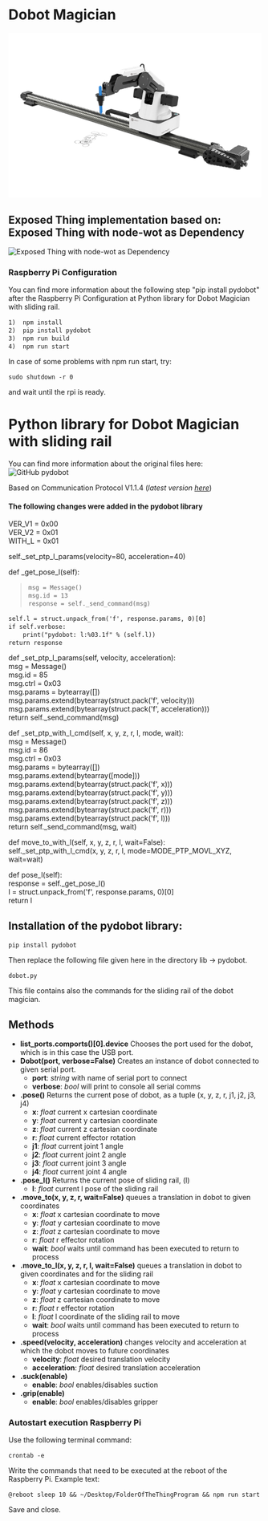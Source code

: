 # Dobot Magician

![DobotMagician](Devices/nodewot-dobot-magician/Images/Dobot_Magician.png)

## Exposed Thing implementation based on: Exposed Thing with node-wot as Dependency
![Exposed Thing with node-wot as Dependency](https://github.com/eclipse/thingweb.node-wot/tree/master/examples/templates/exposed-thing)

### Raspberry Pi Configuration

You can find more information about the following step "pip install pydobot" after the Raspberry Pi Configuration at Python library for Dobot Magician with sliding rail.

```
1)  npm install
2)  pip install pydobot 
3)  npm run build
4)  npm run start
```
In case of some problems with npm run start, try:
```
sudo shutdown -r 0 
```
and wait until the rpi is ready. 

Python library for Dobot Magician with sliding rail
===

You can find more information about the original files here:
![GitHub pydobot](https://github.com/luismesas/pydobot)

Based on Communication Protocol V1.1.4 (_latest version [here](https://www.dobot.cc/downloadcenter.html?sub_cat=72#sub-download)_)

#### The following changes were added in the pydobot library

VER_V1 = 0x00  
VER_V2 = 0x01  
WITH_L = 0x01  

self._set_ptp_l_params(velocity=80, acceleration=40)  

def _get_pose_l(self):  
>     msg = Message()  
>     msg.id = 13  
>     response = self._send_command(msg)  
    self.l = struct.unpack_from('f', response.params, 0)[0]  
    if self.verbose:  
        print("pydobot: l:%03.1f" % (self.l))  
    return response  

def _set_ptp_l_params(self, velocity, acceleration):  
    msg = Message()  
    msg.id = 85  
    msg.ctrl = 0x03  
    msg.params = bytearray([])  
    msg.params.extend(bytearray(struct.pack('f', velocity)))  
    msg.params.extend(bytearray(struct.pack('f', acceleration)))  
    return self._send_command(msg)  

def _set_ptp_with_l_cmd(self, x, y, z, r, l, mode, wait):  
    msg = Message()  
    msg.id = 86  
    msg.ctrl = 0x03  
    msg.params = bytearray([])  
    msg.params.extend(bytearray([mode]))  
    msg.params.extend(bytearray(struct.pack('f', x)))  
    msg.params.extend(bytearray(struct.pack('f', y)))  
    msg.params.extend(bytearray(struct.pack('f', z)))  
    msg.params.extend(bytearray(struct.pack('f', r)))  
    msg.params.extend(bytearray(struct.pack('f', l)))  
    return self._send_command(msg, wait)  

def move_to_with_l(self, x, y, z, r, l, wait=False):  
    self._set_ptp_with_l_cmd(x, y, z, r, l, mode=MODE_PTP_MOVL_XYZ, wait=wait)  

def pose_l(self):  
    response = self._get_pose_l()  
    l = struct.unpack_from('f', response.params, 0)[0]  
    return l  

Installation of the pydobot library:
---

```
pip install pydobot
```

Then replace the following file given here in the directory lib -> pydobot.
```
dobot.py
```
This file contains also the commands for the sliding rail of the dobot magician. 


Methods
---

* **list_ports.comports()[0].device** Chooses the port used for the dobot, which is in this case the USB port.
* **Dobot(port, verbose=False)** Creates an instance of dobot connected to given serial port.
    * **port**: _string_ with name of serial port to connect
    * **verbose**: _bool_ will print to console all serial comms  
* **.pose()** Returns the current pose of dobot, as a tuple (x, y, z, r, j1, j2, j3, j4)
    * **x**: _float_ current x cartesian coordinate 
    * **y**: _float_ current y cartesian coordinate
    * **z**: _float_ current z cartesian coordinate
    * **r**: _float_ current effector rotation 
    * **j1**: _float_ current joint 1 angle 
    * **j2**: _float_ current joint 2 angle 
    * **j3**: _float_ current joint 3 angle 
    * **j4**: _float_ current joint 4 angle   
* **.pose_l()** Returns the current pose of sliding rail, (l)
    * **l**: _float_ current l pose of the sliding rail  
* **.move_to(x, y, z, r, wait=False)** queues a translation in dobot to given coordinates
    * **x**: _float_ x cartesian coordinate to move 
    * **y**: _float_ y cartesian coordinate to move 
    * **z**: _float_ z cartesian coordinate to move 
    * **r**: _float_ r effector rotation 
    * **wait**: _bool_ waits until command has been executed to return to process  
* **.move_to_l(x, y, z, r, l, wait=False)** queues a translation in dobot to given coordinates and for the sliding rail
    * **x**: _float_ x cartesian coordinate to move 
    * **y**: _float_ y cartesian coordinate to move 
    * **z**: _float_ z cartesian coordinate to move 
    * **r**: _float_ r effector rotation 
    * **l**: _float_ l coordinate of the sliding rail to move
    * **wait**: _bool_ waits until command has been executed to return to process  
* **.speed(velocity, acceleration)** changes velocity and acceleration at which the dobot moves to future coordinates
    * **velocity**: _float_ desired translation velocity 
    * **acceleration**: _float_ desired translation acceleration   
* **.suck(enable)**
    * **enable**: _bool_ enables/disables suction  
* **.grip(enable)**
    * **enable**: _bool_ enables/disables gripper  


### Autostart execution Raspberry Pi

Use the following terminal command:
```
crontab -e
```
Write the commands that need to be executed at the reboot of the Raspberry Pi.
Example text:

```
@reboot sleep 10 && ~/Desktop/FolderOfTheThingProgram && npm run start
```
Save and close.